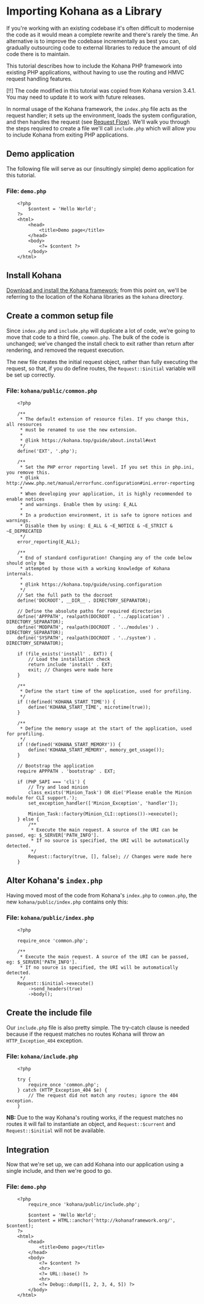 # Importing Kohana as a Library

If you're working with an existing codebase it's often difficult to modernise the code as it would mean a complete rewrite and there's rarely the time. An alternative is to improve the codebase incrementally as best you can, gradually outsourcing code to external libraries to reduce the amount of old code there is to maintain.

This tutorial describes how to include the Kohana PHP framework into existing PHP applications, without having to use the routing and HMVC request handling features.

[!!] The code modified in this tutorial was copied from Kohana version 3.4.1. You may need to update it to work with future releases.

In normal usage of the Kohana framework, the `index.php` file acts as the request handler; it sets up the environment, loads the system configuration, and then handles the request (see [Request Flow](flow)).
We'll walk you through the steps required to create a file we'll call `include.php` which will allow you to include Kohana from exiting PHP applications.

## Demo application

The following file will serve as our (insultingly simple) demo application for this tutorial.

### File: `demo.php`

~~~
    <?php
        $content = 'Hello World';
    ?>
    <html>
        <head>
            <title>Demo page</title>
        </head>
        <body>
            <?= $content ?>
        </body>
    </html>
~~~

## Install Kohana

[Download and install the Kohana framework](install); from this point on, we'll be referring to the location of the Kohana libraries as the `kohana` directory.

## Create a common setup file

Since `index.php` and `include.php` will duplicate a lot of code, we're going to move that code to a third file, `common.php`. The bulk of the code is unchanged; we've changed the install check to exit rather than return after rendering, and removed the request execution.

The new file creates the initial request object, rather than fully executing the request, so that, if you do define routes, the `Request::$initial` variable will be set up correctly.

### File: `kohana/public/common.php`

~~~
    <?php

    /**
     * The default extension of resource files. If you change this, all resources
     * must be renamed to use the new extension.
     *
     * @link https://kohana.top/guide/about.install#ext
     */
    define('EXT', '.php');

    /**
     * Set the PHP error reporting level. If you set this in php.ini, you remove this.
     * @link http://www.php.net/manual/errorfunc.configuration#ini.error-reporting
     *
     * When developing your application, it is highly recommended to enable notices
     * and warnings. Enable them by using: E_ALL
     *
     * In a production environment, it is safe to ignore notices and warnings.
     * Disable them by using: E_ALL & ~E_NOTICE & ~E_STRICT & ~E_DEPRECATED
     */
    error_reporting(E_ALL);

    /**
     * End of standard configuration! Changing any of the code below should only be
     * attempted by those with a working knowledge of Kohana internals.
     *
     * @link https://kohana.top/guide/using.configuration
     */
    // Set the full path to the docroot
    define('DOCROOT', __DIR__ . DIRECTORY_SEPARATOR);

    // Define the absolute paths for required directories
    define('APPPATH', realpath(DOCROOT . '../application') . DIRECTORY_SEPARATOR);
    define('MODPATH', realpath(DOCROOT . '../modules') . DIRECTORY_SEPARATOR);
    define('SYSPATH', realpath(DOCROOT . '../system') . DIRECTORY_SEPARATOR);

    if (file_exists('install' . EXT)) {
        // Load the installation check
        return include 'install' . EXT;
        exit; // Changes were made here
    }

    /**
     * Define the start time of the application, used for profiling.
     */
    if (!defined('KOHANA_START_TIME')) {
        define('KOHANA_START_TIME', microtime(true));
    }

    /**
     * Define the memory usage at the start of the application, used for profiling.
     */
    if (!defined('KOHANA_START_MEMORY')) {
        define('KOHANA_START_MEMORY', memory_get_usage());
    }

    // Bootstrap the application
    require APPPATH . 'bootstrap' . EXT;

    if (PHP_SAPI === 'cli') {
        // Try and load minion
        class_exists('Minion_Task') OR die('Please enable the Minion module for CLI support.');
        set_exception_handler(['Minion_Exception', 'handler']);

        Minion_Task::factory(Minion_CLI::options())->execute();
    } else {
        /**
         * Execute the main request. A source of the URI can be passed, eg: $_SERVER['PATH_INFO'].
         * If no source is specified, the URI will be automatically detected.
         */
        Request::factory(true, [], false); // Changes were made here
    }
~~~

## Alter Kohana's `index.php`

Having moved most of the code from Kohana's `index.php` to `common.php`, the new `kohana/public/index.php` contains only this:

### File: `kohana/public/index.php`

~~~
    <?php

    require_once 'common.php';

    /**
     * Execute the main request. A source of the URI can be passed, eg: $_SERVER['PATH_INFO'].
     * If no source is specified, the URI will be automatically detected.
     */
    Request::$initial->execute()
        ->send_headers(true)
        ->body();
~~~

## Create the include file

Our `include.php` file is also pretty simple. The try-catch clause is needed because if the request matches no routes Kohana will throw an `HTTP_Exception_404` exception.

### File: `kohana/include.php`

~~~
    <?php

    try {
        require_once 'common.php';
    } catch (HTTP_Exception_404 $e) {
        // The request did not match any routes; ignore the 404 exception.
    }
~~~

**NB:** Due to the way Kohana's routing  works, if the request matches no routes it will fail to instantiate an object, and `Request::$current` and `Request::$initial` will not be available.

## Integration

Now that we're set up, we can add Kohana into our application using a single include, and then we're good to go.

### File: `demo.php`

~~~
    <?php
        require_once 'kohana/public/include.php';

        $content = 'Hello World';
        $content = HTML::anchor('http://kohanaframework.org/', $content);
    ?>
    <html>
        <head>
            <title>Demo page</title>
        </head>
        <body>
            <?= $content ?>
            <hr>
            <?= URL::base() ?>
            <hr>
            <?= Debug::dump([1, 2, 3, 4, 5]) ?>
        </body>
    </html>
~~~